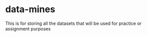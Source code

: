 # data-mines
This is for storing all the datasets that will be used for practice or assignment purposes
